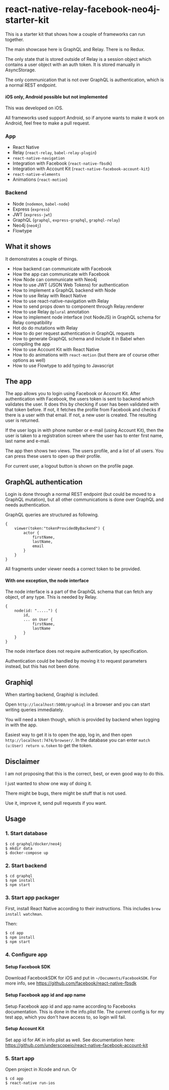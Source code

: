 # react-native-relay-facebook-neo4j-starter-kit

This is a starter kit that shows how a couple of frameworks can run together.

The main showcase here is GraphQL and Relay. There is no Redux.

The only state that is stored outside of Relay is a session object which contains a user object with an auth token. 
It is stored manually in AsyncStorage.

The only communication that is not over GraphQL is authentication, which is a normal REST endpoint.

#### iOS only, Android possible but not implemented

This was developed on iOS. 

All frameworks used support Android, so if anyone wants to make it work on Android, feel free to make a pull request.

### App
* React Native
* Relay (`react-relay`, `babel-relay-plugin`)
* `react-native-navigation`
* Integration with Facebook (`react-native-fbsdk`)
* Integration with Account Kit (`react-native-facebook-account-kit`)
* `react-native-elements`
* Animations (`react-motion`)

### Backend
* Node (`nodemon`, `babel-node`)
* Express (`express`)
* JWT (`express-jwt`)
* GraphQL (`graphql`, `express-graphql`, `graphql-relay`)
* Neo4j (`neo4j`)
* Flowtype

## What it shows

It demonstrates a couple of things.

* How backend can communicate with Facebook
* How the app can communicate with Facebook
* How Node can communicate with Neo4j
* How to use JWT (JSON Web Tokens) for authentication
* How to implement a GraphQL backend with Node
* How to use Relay with React Native
* How to use react-native-navigation with Relay
* How to send props down to component through Relay.renderer
* How to use Relay `@plural` annotation
* How to implement node interface (not NodeJS) in GraphQL schema for Relay compatibility
* Hot do do mutations with Relay
* How to do per request authentication in GraphQL requests
* How to generate GraphQL schema and include it in Babel when compiling the app
* How to use Account Kit with React Native
* How to do animations with `react-motion` (but there are of course other options as well)
* How to use Flowtype to add typing to Javascript

## The app

The app allows you to login using Facebook or Account Kit.
After authentication with Facebook, the users token is sent to backend which
validates the user.
It does this by checking if user has been validated with that token before.
If not, it fetches the profile from Facebook and checks if there is a user with that email.
If not, a new user is created.
The resulting user is returned.

If the user logs in with phone number or e-mail (using Account Kit), then the user is taken to a registration
screen where the user has to enter first name, last name and e-mail.

The app then shows two views. The users profile, and a list of all users.
You can press these users to open up their profile.

For current user, a logout button is shown on the profile page.

## GraphQL authentication

Login is done through a normal REST endpoint (but could be moved to a GraphQL mutation),
but all other communications is done over GraphQL and needs authentication.

GraphQL queries are structured as following.

```
{
    viewer(token:"tokenProvidedByBackend") {
        actor {
            firstName,
            lastName,
            email
        }
    }
}
```

All fragments under viewer needs a correct token to be provided.

#### With one exception, the node interface

The node interface is a part of the GraphQL schema that can fetch any object, of any type.
This is needed by Relay.

```
{
    node(id: ".....") {
        id,
        ... on User {
            firstName,
            lastName
        }
    }
}
```

The node interface does not require authentication, by specification.

Authentication could be handled by moving it to request parameters instead, but this has not been done.

## Graphiql

When starting backend, Graphiql is included.

Open `http://localhost:5000/graphiql` in a browser and you can start writing queries immediately.

You will need a token though, which is provided by backend when logging in with the app.

Easiest way to get it is to open the app, log in, and then open `http://localhost:7474/browser/`.
In the database you can enter `match (u:User) return u.token` to get the token.


## Disclaimer

I am not proposing that this is the correct, best, or even good way to do this.

I just wanted to show one way of doing it.

There might be bugs, there might be stuff that is not used.

Use it, improve it, send pull requests if you want.

## Usage ##

### 1. Start database

```
$ cd graphql/docker/neo4j
$ mkdir data
$ docker-compose up
```

### 2. Start backend

```
$ cd graphql
$ npm install
$ npm start
```
### 3. Start app packager

First, install React Native according to their instructions.
This includes `brew install watchman`.

Then:
```
$ cd app
$ npm install
$ npm start
```

### 4. Configure app

#### Setup Facebook SDK

Download FacebookSDK for iOS and put in `~/Documents/FacebookSDK`.
For more info, see https://github.com/facebook/react-native-fbsdk

#### Setup Facebook app id and app name

Setup Facebook app id and app name according to Facebooks documentation.
This is done in the info.plist file.
The current config is for my test app, which you don't have access to, so login will fail.

#### Setup Account Kit

Set app id for AK in info.plist as well.
See documentation here: https://github.com/underscopeio/react-native-facebook-account-kit

### 5. Start app

Open project in Xcode and run.
Or
```
$ cd app
$ react-native run-ios
```

